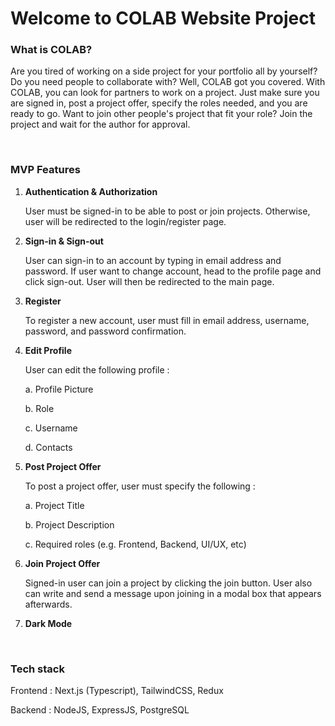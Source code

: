 # Welcome to COLAB Website Project

### What is COLAB?

Are you tired of working on a side project for your portfolio all by yourself? Do you need people to collaborate with? Well, COLAB got you covered. With COLAB, you can look for partners to work on a project. Just make sure you are signed in, post a project offer, specify the roles needed, and you are ready to go. Want to join other people's project that fit your role? Join the project and wait for the author for approval.

<br/>

### MVP Features

1. <strong>Authentication & Authorization</strong>

   User must be signed-in to be able to post or join projects. Otherwise, user will be redirected to the login/register page.

2. <strong>Sign-in & Sign-out</strong>

   User can sign-in to an account by typing in email address and password. If user want to change account, head to the profile page and click sign-out. User will then be redirected to the main page.

3. <strong>Register</strong>

   To register a new account, user must fill in email address, username, password, and password confirmation.

4. <strong>Edit Profile</strong>

   User can edit the following profile :

   a. Profile Picture

   b. Role

   c. Username

   d. Contacts

5. <strong>Post Project Offer</strong>

   To post a project offer, user must specify the following :

   a. Project Title

   b. Project Description

   c. Required roles (e.g. Frontend, Backend, UI/UX, etc)

6. <strong>Join Project Offer</strong>

   Signed-in user can join a project by clicking the join button. User also can write and send a message upon joining in a modal box that appears afterwards.

7. <strong>Dark Mode</strong>

<br/>

### Tech stack

Frontend : Next.js (Typescript), TailwindCSS, Redux</li>

Backend : NodeJS, ExpressJS, PostgreSQL</li>
